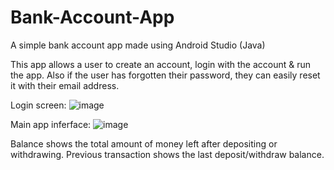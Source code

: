 # Bank-Account-App
A simple bank account app made using Android Studio (Java)

This app allows a user to create an account, login with the account & run the app. Also if the user has forgotten their password, they can easily reset it with their email address.

Login screen:
![image](https://user-images.githubusercontent.com/58964916/150178998-b0434651-5300-4a58-9be3-fd6cc03eb8fa.png)

Main app inferface:
![image](https://user-images.githubusercontent.com/58964916/150179109-6d131bf7-2b4f-4272-a56b-c87d5d55b62b.png)

Balance shows the total amount of money left after depositing or withdrawing. Previous transaction shows the last deposit/withdraw balance.
